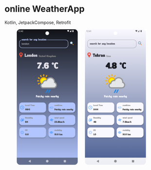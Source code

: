 



# online WeatherApp
Kotlin, 
JetpackCompose, 
Retrofit


<p align="center">
  <img src="https://github.com/amirdorri/WeatherApp/blob/master/dark.png" alt="First Image" width="200" style="margin-right: 20px;"/>
  <img src="https://github.com/amirdorri/WeatherApp/blob/master/light.png" alt="Second Image" width="200"/>

  






